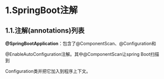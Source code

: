 # 1.SpringBoot注解

## 1.1.**注解\(annotations\)列表**

**@SpringBootApplication**：包含了@ComponentScan、@Configuration和

@EnableAutoConfiguration注解。其中@ComponentScan让spring Boot扫描到

Configuration类并把它加入到程序上下文。



